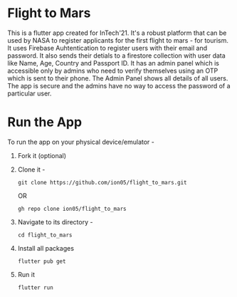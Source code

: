 # Flight to Mars

This is a flutter app created for InTech'21. It's a robust platform that can be used by NASA to register applicants for the first flight to mars - for tourism. It uses Firebase Auhtentication to register users with their email and password. It also sends their detials to a firestore collection with user data like Name, Age, Country and Passport ID. It has an admin panel which is accessible only by admins who need to verify themselves using an OTP which is sent to their phone. The Admin Panel shows all details of all users.
The app is secure and the admins have no way to access the password of a particular user. 

# Run the App 

To run the app on your physical device/emulator - 

1) Fork it (optional)

2) Clone it - 
    ```git
    git clone https://github.com/ion05/flight_to_mars.git 
    ``` 
    OR 
    ```
    gh repo clone ion05/flight_to_mars
   ```
 3) Navigate to its directory - 
       ``` 
       cd flight_to_mars
       ```
4) Install all packages 
      ```
      flutter pub get 
      ```
5) Run it 
      ```
      flutter run 
      ```
